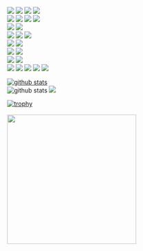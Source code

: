 <!-- ### Hi there 👋 -->
<a href="#" target="_blank"><img src="https://img.shields.io/badge/Dart-0175C2?style=flat&logo=Dart&logoColor=white"/></a>
<a href="#" target="_blank"><img src="https://img.shields.io/badge/Java-007396?style=flat&logo=Java&logoColor=white"/></a>
<a href="#" target="_blank"><img src="https://img.shields.io/badge/Kotlin-7F52FF?style=flat&logo=Kotlin&logoColor=white"/></a>
<a href="#" target="_blank"><img src="https://img.shields.io/badge/JavaScript-F7DF1E?style=flat&logo=JavaScript&logoColor=white"/></a>
<br>
<a href="#" target="_blank"><img src="https://img.shields.io/badge/Flutter-02569B?style=flat&logo=Flutter&logoColor=white"/></a> 
<a href="#" target="_blank"><img src="https://img.shields.io/badge/Vue.js-4FC08D?style=flat&logo=Vue.js%20Boot&logoColor=white"/></a>
<a href="#" target="_blank"><img src="https://img.shields.io/badge/Spring Boot-6DB33F?style=flat&logo=Spring%20Boot&logoColor=white"/></a>
<a href="#" target="_blank"><img src="https://img.shields.io/badge/Node.js-339933?style=flat&logo=Node.js%20Boot&logoColor=white"/></a>
<br>
<a href="#" target="_blank"><img src="https://img.shields.io/badge/Android-3DDC84?style=flat&logo=Android&logoColor=white"/></a>
<a href="#" target="_blank"><img src="https://img.shields.io/badge/iOS-000000?style=flat&logo=iOS&logoColor=white"/></a>
<br>
<a href="#" target="_blank"><img src="https://img.shields.io/badge/Amazon%20AWS-232F3E?style=flat&logo=Amazon%20AWS&logoColor=white"/></a>
<a href="#" target="_blank"><img src="https://img.shields.io/badge/NGINX-3009639?style=flat&logo=NGINX&logoColor=white"/></a>
<a href="#" target="_blank"><img src="https://img.shields.io/badge/Jenkins-D24939?style=flat&logo=Jenkins&logoColor=white"/></a>
<br>
<a href="#" target="_blank"><img src="https://img.shields.io/badge/MySQL-4479A1?style=flat&logo=MySQL&logoColor=white"/></a>
<a href="#" target="_blank"><img src="https://img.shields.io/badge/MariaDB-003545?style=flat&logo=MariaDB&logoColor=white"/></a>
<br>
<a href="#" target="_blank"><img src="https://img.shields.io/badge/macOS-000000?style=flat&logo=macOS&logoColor=white"/></a>
<a href="#" target="_blank"><img src="https://img.shields.io/badge/Ubuntu-E95420?style=flat&logo=Ubuntu&logoColor=white"/></a>
<br>
<a href="#" target="_blank"><img src="https://img.shields.io/badge/Visual%20Studio%20Code-007ACC?style=flat&logo=Visual%20Studio%20Code&logoColor=white"/></a>
<a href="#" target="_blank"><img src="https://img.shields.io/badge/Android%20Studio-3DDC84?style=flat&logo=Android%20Studio&logoColor=white"/></a>
<br>
<a href="#" target="_blank"><img src="https://img.shields.io/badge/Git-F05032?style=flat&logo=Git&logoColor=white"/></a>
<a href="#" target="_blank"><img src="https://img.shields.io/badge/GitHub-181717?style=flat&logo=GitHub&logoColor=white"/></a>
<a href="#" target="_blank"><img src="https://img.shields.io/badge/GitLab-FCA121?style=flat&logo=GitLab&logoColor=white"/></a>
<a href="#" target="_blank"><img src="https://img.shields.io/badge/Slack-4A154B?style=flat&logo=Slack&logoColor=white"/></a>
<a href="#" target="_blank"><img src="https://img.shields.io/badge/Swagger-85EA2D?style=flat&logo=Swagger&logoColor=white"/></a>
<br>

[![github stats](https://github-readme-stats.vercel.app/api/top-langs/?exclude_repo=xpwmaosldk.github.io&username=xpwmaosldk&show_icons=true&hide_border=false&layout=compact&theme=dracula)](https://github.com/xpwmaosldk)<br>
![github stats](https://github-readme-stats.vercel.app/api?username=xpwmaosldk&show_icons=true&theme=dracula)
<a href="https://blogdeveloperspot.blogspot.com" target="_blank"><img src="https://img.shields.io/badge/Blogger-FF5722?style=flat&logo=Blogger&logoColor=white"/></a><br>
<!-- ![trophy](https://github-profile-trophy.vercel.app/?username=xpwmaosldk) -->
[![trophy](https://github-profile-trophy.vercel.app/?username=xpwmaosldk&theme=dracula&row=1)](https://github.com/xpwmaosldk)<br>
<br>
<img src="https://postfiles.pstatic.net/MjAyMTAxMDVfMTg5/MDAxNjA5ODEyMjc2NjQ3.gapiZqWIC7QD7A2XKeSc1vEEsvex_QfaeMZ1Q3kp9jMg.qmZGYhXPtGWk444Ca73jzHsOPVHrP6goc8sPkgl7UJUg.JPEG.gitacademy01/6.JPG?type=w966" width="300px" height="300px">

<!--
**xpwmaosldk/xpwmaosldk** is a ✨ _special_ ✨ repository because its `README.md` (this file) appears on your GitHub profile.

Here are some ideas to get you started:

- 🔭 I’m currently working on ...
- 🌱 I’m currently learning ...
- 👯 I’m looking to collaborate on ...
- 🤔 I’m looking for help with ...
- 💬 Ask me about ...
- 📫 How to reach me: ...
- 😄 Pronouns: ...
- ⚡ Fun fact: ...
-->
